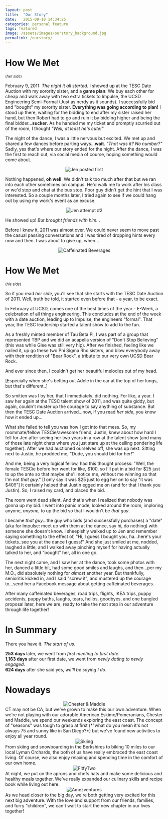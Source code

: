 ```yaml
---
layout: post
title:  "Our Story"
date:   2015-09-10 14:34:25
categories: personal feature
tags: featured
image: /assets/images/ourstory_background.jpg
permalink: /ourstory/
---
```


# How We Met
<small>(*her side*)</small>

February 9, 2011: *The night it all started.* 
I showed up at the TESC Date Auction with my sorority sister, and a **game plan**: We buy each other for cheap and walk away with two extra tickets to Impulse, the UCSD Engineering Semi-Formal (Just as nerdy as it sounds). I successfully bid and "bought" my sorority sister. **Everything was going according to plan!** I stood up there, waiting for the bidding to end after my sister raised her hand, but then Robert had to go and ruin it by bidding higher and being the final bidder...**sucker**. As he handed me my ticket and promptly scurried out of the room, I thought *"Well, at least he's cute!"*

The night of the dance, I was a little nervous but excited. We met up and shared a few dances before parting ways...**wait**. *"That was it? No number?"* Sadly, yes that's where our story ended for the night. After the dance, I was the first to reach out, via social media of course, hoping something would come about.

<center><img src="/assets/page_images/ourstory/jen_post_1.png" alt="Jen posted first"></center>

Nothing happened, **oh well**. We didn't talk too much after that but we ran into each other sometimes on campus. He'd walk me to work after his class or we'd stop and chat at the bus stop. Poor guy didn't get the hint that I was interested. So a couple months later, I tried again to see if we could hang out by using my work's event as an excuse.

<center><img src="/assets/page_images/ourstory/jen_post_2.png" alt="Jen attempt #2"></center>

He showed up! *But brought friends with him...*

Before I knew it, 2011 was almost over. We could never seem to move past the casual passing conversations and I was tired of dropping hints every now and then. I was about to give up, when...

<center><img src="/assets/page_images/ourstory/robert_post_2.png" alt="Caffeinated Beverages"></center>

# How We Met
<small>(*his side*)</small>

So if you read *_her side_*, you'll see that she starts with the TESC Date Auction of 2011. Well, truth be told, it started even before that - a year, to be exact.

In February at UCSD, comes one of the best times of the year - E-Week, a celebration of all things engineering. This concludes at the end of the week with a date auction, leading up to Impulse, the engineers "formal". That year, the TESC leadership started a talent show to add to the fun.

As a freshly minted member of Tau Beta Pi, I was part of a group that represented TBP and we did an acapella version of "Don't Stop Believing" (this was while Glee was still very hip). After we finished, feeling like we nailed it, up go these two Phi Sigma Rho sisters, and blow everybody away with their rendition of "Bear Rock", a tribute to our very own UCSD Bear Rock.

And ever since then, I couldn't get her beautiful melodies out of my head. 

[Especially when she's belting out Adele in the car at the top of her lungs, but that's different..]

So smitten was I by her, that I immediately..did nothing. For like, a year. I saw her again at the TESC talent show of 2011, and was quite giddy, but again, couldn't muster up the courage to say anything of substance. But then the TESC Date Auction arrived...now, if you read *_her side_*, you know how it ended up...

What she failed to tell you was how I got into that mess. So, my roommate/fellow TESCie/awesome friend, Justin, knew about how hard I fell for Jen after seeing her two years in a row at the talent show (and many of those late night chats where you just stare up at the ceiling pondering life together). After we had auctioned ourselves off, she was up next. Sitting next to Justin, he prodded me, "Dude, you should bid for her!"

And me, being a very logical fellow, had this thought process: "Well, the female TESCie before her went for like, $100, so I'll put in a bid for $25 just to up the ante so that maybe she'll notice me, without me winning so that I'm not _that guy_." [I only say it was $25 just to egg her on to say "it was $40!!"] It certainly helped that Justin egged me on (and for that I thank you Justin). So, I raised my card, and placed the bid. 

The room went dead silent. And that's when I realized that nobody was gonna up my bid. I went into panic mode, looked around the room, imploring anyone, _anyone_, to up the bid so that I wouldn't be _that guy_.

I became _that guy_...the guy who bids (and successfully purchases) a "date" (aka for Impulse: meet up with them at the dance, say hi, do nothing) with someone she doesn't know. I sheepishly walked up to Jen and remember saying something to the effect of, "Hi, I guess I bought you, ha...here's your tickets..see you at the dance I guess!" And she just smiled at me, nodded, laughed a little, and I walked away pinching myself for having actually talked to her, and "bought" her, all in one go.

The next night came, and I saw her at the dance, took some photos with her, danced a little bit, had some good smiles and laughs, and then...per my M.O., did absolutely nothing for _almost_ another year. But thankfully, senioritis kicked in, and I said "screw it", and mustered up the courage to...send her a Facebook message about getting caffeinated beverages.

After many caffeinated beverages, road trips, flights, IKEA trips, puppy accidents, puppy baths, laughs, tears, hellos, goodbyes, and one bungled proposal later, here we are, ready to take the next step in our adventure through life together!

# In Summary
There you have it. *The start of us*.

**253 days** later, we went from *first meeting to first date*.  
**1,163 days** after our first date, we went from *newly dating to newly engaged*.  
**624 days** after she said yes, *we'll be saying I do*.  


# Nowadays

<center><img src="/assets/page_images/ourstory/dogs.jpg" alt="Chester & Maddie"></center>
CT may not be CA, but we've grown to make this our own adventure. When we're not playing with our adorable American Eskimo/Pomeranians, Chester and Maddie, we spend our weekends exploring the east coast. The concept of "seasons" was tough to grasp at first (*"what do you mean it's not always 75 and sunny like in San Diego?*) but we've found new activities to enjoy all year round.

<center><img src="/assets/page_images/ourstory/skiing.jpg" alt="Skiing"></center>
From skiing and snowboarding in the Berkshires to biking 10 miles to our local Lyman Orchards, the both of us have really embraced the east coast living. Of course, we also enjoy relaxing and spending time in the comfort of our own home.

<center><img src="/assets/page_images/ourstory/fitfytwo.jpg" alt="FitfyTwo"></center>
At night, we put on the aprons and chefs hats and make some delicious and healthy meals together. We've really expanded our culinary skills and recipe book while living out here.

<center><img src="/assets/page_images/ourstory/amezventures.jpg" alt="Amezventures"></center>
As we head closer to the big day, we're both getting very excited for this next big adventure. With the love and support from our friends, families, and furry "children", we can't wait to start the new chapter in our lives together!
